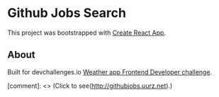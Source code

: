 # Github Jobs Search

This project was bootstrapped with [Create React App](https://github.com/facebook/create-react-app).

## About

Built for devchallenges.io [Weather app Frontend Developer challenge](https://devchallenges.io/challenges/mM1UIenRhK808W8qmLWv).


[comment]: <> (Click to see(http://githubjobs.uurz.net).)